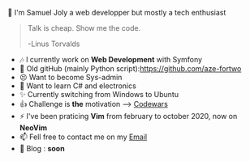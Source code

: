 👋 I'm Samuel Joly a web developper but mostly a tech enthusiast

> Talk is cheap. Show me the code.
>
> -Linus Torvalds

- :notes: I currently work on **Web Development** with Symfony
- :older_man: Old gitHub (mainly Python script):https://github.com/aze-fortwo
- :persevere: Want to become Sys-admin
- :book: Want to learn C# and electronics
- :sparkles: Currently switching from Windows to Ubuntu
- :+1: Challenge is **the** motivation --> <a href='https://www.codewars.com/users/azefortwo'>Codewars</a>
- ⚡️ I've been praticing **Vim** from february to october 2020, now on **NeoVim**
- 📫 Fell free to contact me on my <a href='mailto:Samuel.joly@laplateforme.io'>Email</a>
- 💬 Blog : __soon__
